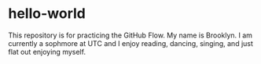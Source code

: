 # hello-world
This repository is for practicing the GitHub Flow.
My name is Brooklyn. I am currently a sophmore at UTC and I enjoy reading, dancing, singing, and just flat out enjoying myself.
